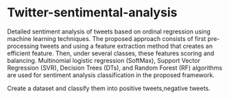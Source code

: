 # Twitter-sentimental-analysis


Detailed sentiment analysis of tweets based on ordinal regression using machine learning techniques. 
The proposed approach consists of first pre-processing tweets and using a feature extraction method that creates an efficient feature. 
Then, under several classes, these features scoring and balancing. Multinomial logistic regression (SoftMax), Support Vector Regression (SVR), Decision Trees (DTs), and Random Forest (RF) algorithms are used for sentiment analysis classification in the proposed framework. 

Create a dataset and classify them into positive tweets,negative tweets. 
